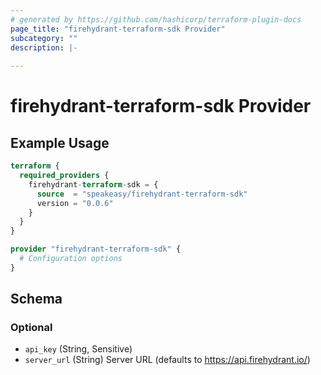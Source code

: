 ```yaml
---
# generated by https://github.com/hashicorp/terraform-plugin-docs
page_title: "firehydrant-terraform-sdk Provider"
subcategory: ""
description: |-
  
---
```


# firehydrant-terraform-sdk Provider



## Example Usage

```terraform
terraform {
  required_providers {
    firehydrant-terraform-sdk = {
      source  = "speakeasy/firehydrant-terraform-sdk"
      version = "0.0.6"
    }
  }
}

provider "firehydrant-terraform-sdk" {
  # Configuration options
}
```

<!-- schema generated by tfplugindocs -->
## Schema

### Optional

- `api_key` (String, Sensitive)
- `server_url` (String) Server URL (defaults to https://api.firehydrant.io/)
